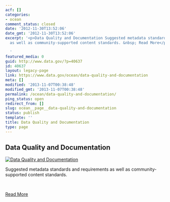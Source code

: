 ```yaml
---
acf: []
categories:
- ocean
comment_status: closed
date: '2012-11-30T13:52:06'
date_gmt: '2012-11-30T13:52:06'
excerpt: '<p>Data Quality and Documentation Suggested metadata standards and requirements
  as well as community-supported content standards. &nbsp; Read More</p>

  '
featured_media: 0
guid: http://www.data.gov/?p=40637
id: 40637
layout: legacy-page
link: https://www.data.gov/ocean/data-quality-and-documentation
meta: []
modified: '2013-11-07T00:38:48'
modified_gmt: '2013-11-07T00:38:48'
permalink: /ocean/data-quality-and-documentation/
ping_status: open
redirect_from: []
slug: ocean__page__data-quality-and-documentation
status: publish
template: ''
title: Data Quality and Documentation
type: page
---
```


Data Quality and Documentation
------------------------------


[![Data Quality and Documentation](https://s3.amazonaws.com/bsp-ocsit-prod-east-appdata/datagov/wordpress/2013/10/images/ocean-communities-center.png "Data Quality and Documentation")](/ocean/page/ocean-data-quality-and-documentation)


Suggested metadata standards and requirements as well as community-supported content standards.


 


[Read More](/ocean/page/ocean-data-quality-and-documentation)




